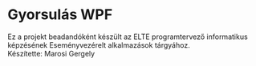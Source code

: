# Gyorsulás WPF

Ez a projekt beadandóként készült az ELTE programtervező informatikus képzésének Eseményvezérelt alkalmazások tárgyához.  
Készítette: Marosi Gergely
